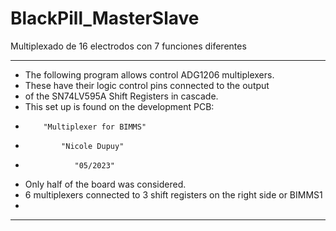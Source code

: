 # BlackPill_MasterSlave
Multiplexado de 16 electrodos con 7 funciones diferentes
  * ***************************************************************************
  * The following program allows control ADG1206 multiplexers.
  * These have their logic control pins connected to the output
  * of the SN74LV595A Shift Registers in cascade.
  * This set up is found on the development PCB:
  * 		"Multiplexer for BIMMS"
  * 			"Nicole Dupuy"
  * 			   "05/2023"
  * Only half of the board was considered.
  * 6 multiplexers connected to 3 shift registers on the right side or BIMMS1
  *
  ******************************************************************************
